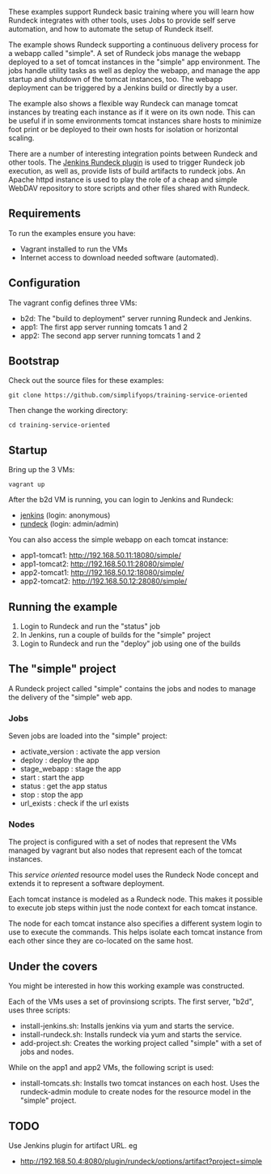 These examples support Rundeck basic training where you will learn
how Rundeck integrates with other tools, uses Jobs to provide
self serve automation, and how to automate the setup of Rundeck itself.

The example shows Rundeck supporting a continuous delivery process
for a webapp called "simple".
A set of Rundeck jobs  manage the webapp deployed to
a set of tomcat instances in the "simple" app environment. The jobs
handle utility tasks as well as deploy the webapp, 
and manage the app startup and shutdown of the tomcat instances, too.
The webapp deployment can be triggered by a Jenkins build or directly by a user.

The example also shows a flexible way Rundeck can manage tomcat
instances by treating each instance as if it were on its own node.
This can be useful if in some environments tomcat instances share hosts
to minimize foot print or be deployed to their own hosts for isolation or horizontal scaling.

There are a number of interesting integration points between Rundeck and other tools.
The [Jenkins Rundeck plugin](https://wiki.jenkins-ci.org/display/JENKINS/RunDeck+Plugin)
is used to trigger Rundeck job execution, as well as, provide
lists of build artifacts to rundeck jobs.
An Apache httpd instance is used to play the role of a cheap and simple WebDAV repository 
to store scripts and other files shared with Rundeck.

## Requirements
To run the examples ensure you have:

* Vagrant installed to run the VMs
* Internet access to download needed software (automated).

## Configuration

The vagrant config defines three VMs:

* b2d: The "build to deployment" server running Rundeck and Jenkins.
* app1: The first app server running tomcats 1 and 2
* app2: The second app server running tomcats 1 and 2

## Bootstrap

Check out the source files for these examples:

    git clone https://github.com/simplifyops/training-service-oriented

Then change the working directory:

    cd training-service-oriented
    
## Startup

Bring up the 3 VMs:

    vagrant up 

After the b2d VM is running, you can login to Jenkins and Rundeck:

* [jenkins](http://192.168.50.4:8080) (login: anonymous)
* [rundeck](http://192.168.50.4:4440) (login: admin/admin)

You can also access the simple webapp on each tomcat instance:

* app1-tomcat1: http://192.168.50.11:18080/simple/
* app1-tomcat2: http://192.168.50.11:28080/simple/
* app2-tomcat1: http://192.168.50.12:18080/simple/
* app2-tomcat2: http://192.168.50.12:28080/simple/

## Running the example

1. Login to Rundeck and run the "status" job
2. In Jenkins, run a couple of builds for the "simple" project
3. Login to Rundeck and run the "deploy" job using one of the builds

## The "simple" project

A Rundeck project called "simple" contains the jobs and nodes to manage the delivery of the "simple" web app.

### Jobs
Seven jobs are loaded into the "simple" project:

* activate_version : activate the app version 	
* deploy : deploy the app 	
* stage_webapp : stage the app 	
* start : start the app 	
* status : get the app status 	
* stop : stop the app 	
* url_exists : check if the url exists


### Nodes

The project is configured with a set of nodes that represent the VMs managed by vagrant 
but also nodes that represent each of the tomcat instances.

This _service oriented_ resource model uses the Rundeck Node concept and extends it to represent a software deployment.

Each tomcat instance is modeled as a Rundeck node. This
makes it possible to execute job steps within just the 
node context for each tomcat instance.

The node for each tomcat instance also specifies a different
system login to use to execute the commands. This helps
isolate each tomcat instance from each other
since they are co-located on the same host.

## Under the covers

You might be interested in how this working example was constructed.

Each of the VMs uses a set of provinsiong scripts.
The first server, "b2d", uses three scripts:

* install-jenkins.sh: Installs jenkins via yum and starts the service. 
* install-rundeck.sh: Installs rundeck via yum and starts the service.
* add-project.sh: Creates the working project called "simple" with a set of jobs and nodes.

While on the app1 and app2 VMs, the following script is used:

* install-tomcats.sh: Installs two tomcat instances on each host.
Uses the rundeck-admin module to create nodes for the resource model in the "simple" project.

## TODO

Use Jenkins plugin for artifact URL. eg

* http://192.168.50.4:8080/plugin/rundeck/options/artifact?project=simple

